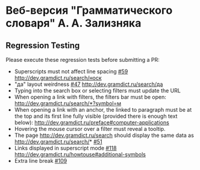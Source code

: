 # Веб-версия "Грамматического словаря" А. А. Зализняка

## Regression Testing 

Please execute these regression tests before submitting a PR:

* Superscripts must not affect line spacing [#59](https://github.com/morpher-ru/gramdict/issues/59) http://dev.gramdict.ru/search/носк
* "да" layout weirdness [#47](https://github.com/morpher-ru/gramdict/issues/47) http://dev.gramdict.ru/search/да
* Typing into the search box or selecting filters must update the URL
* When opening a link with filters, the filters bar must be open: http://dev.gramdict.ru/search/*?symbol=м
* When opening a link with an anchor, the linked to paragraph must be at the top and its first line fully visible (provided there is enough text below): http://dev.gramdict.ru/preface#computer-applications
* Hovering the mouse cursor over a filter must reveal a tooltip.
* The page http://dev.gramdict.ru/search should display the same data as http://dev.gramdict.ru/search/* [#51](https://github.com/morpher-ru/gramdict/issues/51)
* Links displayed in superscript mode [#118](https://github.com/morpher-ru/gramdict/issues/118) http://dev.gramdict.ru/howtouse#additional-symbols
* Extra line break [#109](https://github.com/morpher-ru/gramdict/issues/109)
